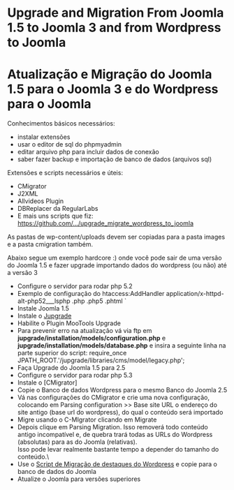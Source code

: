 # Upgrade and Migration From Joomla 1.5 to Joomla 3 and from Wordpress to Joomla
# Atualização e Migração do Joomla 1.5 para o Joomla 3 e do Wordpress para o Joomla

Conhecimentos básicos necessários:
- instalar extensões
- usar o editor de sql do phpmyadmin
- editar arquivo php para incluir dados de conexão
- saber fazer backup e importação de banco de dados (arquivos sql)

Extensões e scripts necessários e úteis:

- CMigrator
- J2XML
- Allvideos Plugin
- DBReplacer da RegularLabs
- E mais uns scripts que fiz: https://github.com/.../upgrade_migrate_wordpress_to_joomla

As pastas de wp-content/uploads devem ser copiadas para a pasta images e a pasta cmigration também.


Abaixo segue um exemplo hardcore :) onde você pode sair de uma versão do Joomla 1.5 e fazer upgrade importando dados do wordpress (ou não) até a versão 3
-   Configure o servidor para rodar php 5.2
-   Exemplo de configuração do htaccess:<IfModule mime_module>AddHandler application/x-httpd-alt-php52___lsphp .php .php5 .phtml</IfModule>                                     `
-   Instale Joomla 1.5
-   Instale o
    [Jupgrade](https://www.dropbox.com/s/wrywvrv7g8zrl0k/com_jupgrade-2.5.2.zip?dl=1)
-   Habilite o Plugin MooTools Upgrade
-   Para prevenir erro na atualização vá via ftp em
     **jupgrade/installation/models/configuration.php**
     e **jupgrade/installation/models/database.php**
     e insira a seguinte linha na parte superior do script: 
    require_once JPATH_ROOT.'/jupgrade/libraries/cms/model/legacy.php';
-   Faça Upgrade do Joomla 1.5 para 2.5
-   Configure o servidor para rodar php 5.3
-   Instale o
    [CMigrator]
-   Copie o Banco de dados Wordpress para o mesmo Banco do Joomla 2.5
-   Vá nas configurações do CMigrator e crie uma nova configuração,
    colocando em Parsing configuration \>\> Base site URL o endereço do
    site antigo (base url do wordpress), do qual o conteúdo será
    importado
-   Migre usando o C-MIgrator clicando em Migrate
-   Depois clique em Parsing Migration. Isso removerá todo conteúdo
    antigo incompatível e, de quebra trará todas as URLs do Wordpress
    (absolutas) para as do Joomla (relativas).\
    Isso pode levar realmente bastante tempo a depender do tamanho do
    conteúdo.\
-   Use o [Script de Migração de destaques do
    Wordpress](wp_featured_top_joomla__intro_full.php) e copie para o
    banco de dados do Joomla
-   Atualize o Joomla para versões superiores


